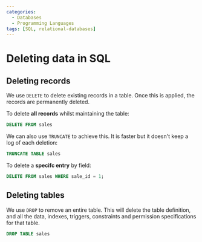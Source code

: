 ```yaml
---
categories:
  - Databases
  - Programming Languages
tags: [SQL, relational-databases]
---
```


# Deleting data in SQL

## Deleting records

We use `DELETE` to delete existing records in a table. Once this is applied, the
records are permanently deleted.

To delete **all records** whilst maintaining the table:

```sql
DELETE FROM sales
```

We can also use `TRUNCATE` to achieve this. It is faster but it doesn't keep a
log of each deletion:

```sql
TRUNCATE TABLE sales
```

To delete a **specifc entry** by field:

```sql
DELETE FROM sales WHERE sale_id = 1;
```

## Deleting tables

We use `DROP` to remove an entire table. This will delete the table definition,
and all the data, indexes, triggers, constraints and permission specifications
for that table.

```sql
DROP TABLE sales
```
